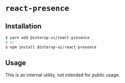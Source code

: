 # `react-presence`

## Installation

```sh
$ yarn add @interop-ui/react-presence
# or
$ npm install @interop-ui/react-presence
```

## Usage

This is an internal utility, not intended for public usage.
